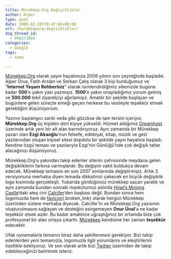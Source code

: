 ```yaml
---
title: Mürekkep.Org Değişiklikler
author: Alper
type: post
date: 2009-02-20T19:47:00+00:00
url: /murekkeporg-degisiklikler/
dsq_thread_id:
  - 956271804
categories:
  - Google
tags:
  - tema

---
```

[Mürekkep.Org][1] olarak yayın hayatımıza 2006 yılının son çeyreğinde başladık. Alper Orus, Fatih Arslan ve Serkan Çalış olarak 3 kişi kurduğumuz ve &#8220;**İnternet Yaşam Rehberiniz**&#8221; olarak isimlendirdiğimiz sitemizde bugüne kadar **500**&#8216;e yakın yazı yazmışız. **1500**&#8216;e yakın onayladığımız yorum gelmiş ve **500.000** tekil ziyaretçiyi ağırlamışız. Amatör bir şekilde başlayan ve bugünlere gelen süreçte emeği geçen herkese bu vesileyle teşekkür etmek gerektiğini düşünüyorum. 

Yazının başlangıcı sanki veda gibi gözükse de tam tersini içeriyor. **Mürekkep.Org** üç kişiden dört kişiye yükseldi. Hizmet aldığımız [Dreamhost][2] üzerinde artık yeni bir alt alan barındırıyoruz. Aynı zamanda bir Mürekkep yazarı olan **Ezgi Akaoğlu**&#8216;nun felsefe, edebiyat, kitap, müzik ve gezi yazılarından oluşan kişisel sitesi dopdolu bir şekilde yayın hayatına başladı. Kendine özgü teması ve yazılarıyla Ezgi&#8217;nin Günlüğü&#8217;nde çok değişik tatlar alacağınızı düşünüyoruz. 

Mürekkep.Org&#8217;u yakından takip edenler sitenin çehresinde meydana gelen değişikliklerin farkına varmışlardır. Bu değişim vakit buldukça devam edecek. Mürekkep temasını en son 2007 sonlarında değiştirmişiz. Artık 3. versiyonuna merhaba diyen temada dikkatinizi çekecek en büyük değişiklik logo kısmında gerçekleşti. Yukarıda gördüğünüz mürekkep saçan yaratık ve aynı zamanda bundan sonraki maskotumuz aslında <a href="http://www.imdb.com/title/tt0347149/" target="_blank">Howl&#8217;s Moving Castle</a>&#8216;daki ateş cini <a href="http://en.wikipedia.org/wiki/Calcifer" target="_blank">Calcifer</a>&#8216;den başkası değil. Bundan sonra hem logomuzda hem de [favicon][3]{.broken_link} olarak hergün Mürekkep üzerinden sizlere merhaba diyecek. Calcifer&#8217;in ve Mürekkep.Org yazısının oluşturulmasını sağlayan ve desteğini esirgemeyen **Onur Ünal**&#8216;a ne kadar teşekkür etsek azdır. Bu kadar amatörce uğraştığımız bir ortamda bize çok profesyonel bir alan ortaya çıkarttı. [Mürekkep][4] kendisine her zaman **teşekkür** edecektir. 

Ufak oynamalarla temanın biraz daha şekillenmesi gerekiyor. Bizi takip edenlerden yeni temamızla, logomuzla ilgili yorumlarını ve eleştirilerini özellikle bekliyoruz. Ve son olarak artık bizi <a href="http://twitter.com/murekkep" target="_blank">Twitter</a> üzerinden de takip edebileceğinizi belirtmek isteriz.

 [1]: https://www.murekkep.org
 [2]: http://www.dreamhost.com/r.cgi?259237
 [3]: https://www.murekkep.org/favicon-nedir-781
 [4]: https://www.murekkep.org/hakkinda